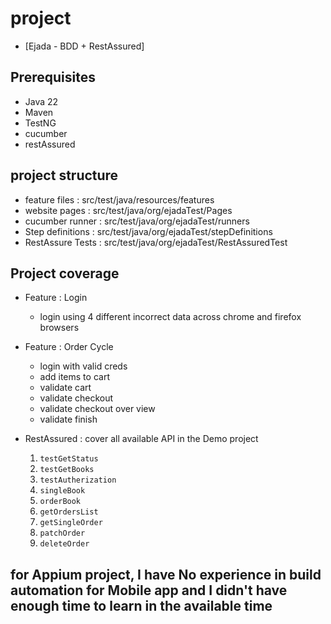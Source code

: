# project 
- [Ejada - BDD + RestAssured]
## Prerequisites
- Java 22
- Maven
- TestNG
- cucumber
- restAssured

## project structure
- feature files : src/test/java/resources/features
- website pages : src/test/java/org/ejadaTest/Pages
- cucumber runner : src/test/java/org/ejadaTest/runners
- Step definitions : src/test/java/org/ejadaTest/stepDefinitions
- RestAssure Tests : src/test/java/org/ejadaTest/RestAssuredTest

## Project coverage 
- Feature : Login
  * login using 4 different incorrect data across chrome and firefox browsers
- Feature : Order Cycle
  * login with valid creds
  * add items to cart
  * validate cart
  * validate checkout
  * validate checkout over view
  * validate finish
 
- RestAssured : cover all available API in the Demo project
  1. `testGetStatus`
  2. `testGetBooks`
  3. `testAutherization`
  4. `singleBook`
  5. `orderBook`
  6. `getOrdersList`
  7. `getSingleOrder`
  8. `patchOrder`
  9. `deleteOrder`
##
## for Appium project, I have No experience in build automation for Mobile app and I didn't have enough time to learn in the available time 
